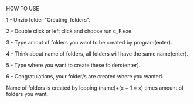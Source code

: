 HOW TO USE

1 - Unzip folder "Creating_folders".

2 - Double click or left click and choose run c_F.exe.

3 - Type amout of folders you want to be created by program(enter).

4 - Think about name of folders, all folders will have the same name(enter).

5 - Type where you want to create these folders(enter).

6 - Congratulations, your folder/s are created where you wanted.

Name of folders is created by looping (name)+(x + 1 = x) times amount of folders you want.
